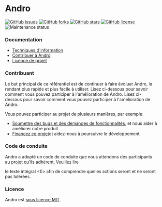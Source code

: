 # Andro

[![GitHub issues](https://img.shields.io/github/issues/CMihai99/andro?style=flat-square)](https://github.com/CMihai99/andro/issues)
[![GitHub forks](https://img.shields.io/github/forks/CMihai99/andro?style=flat-square)](https://github.com/CMihai99/andro/network)
[![GitHub stars](https://img.shields.io/github/stars/CMihai99/andro?style=flat-square)](https://github.com/CMihai99/andro/stargazers)
[![GitHub license](https://img.shields.io/github/license/CMihai99/andro?style=flat-square)](https://github.com/CMihai99/andro/blob/master/LICENSE)
![Maintenance status](https://img.shields.io/maintenance/yes/2021?style=flat-square)

### Documentation

- [Techniques d'information](https://github.com/CMihai99/andro/blob/main/README.md)
- [Contribuer à Andro](https://github.com/CMihai99/andro/blob/main/CONTRIBUTING.md)
- [Licence de projet](https://github.com/CMihai99/andro/blob/main/LICENSE)

### Contribuant

Le but principal de ce référentiel est de continuer à faire évoluer Andro, le rendant plus rapide et plus facile à utiliser. Lisez ci-dessous pour savoir comment vous pouvez participer à l'amélioration de Andro. Lisez ci-dessous pour savoir comment vous pouvez participer à l'amélioration de Andro.

Vous pouvez participer au projet de plusieurs manières, par exemple:

* [Soumettre des bugs et des demandes de fonctionnalités](https://github.com/CMihai99/andro/issues), et nous aider à améliorer notre produit
* [Financez ce projet](https://www.paypal.com/paypalme/Impulse884?locale.x=en_US)et aidez-nous à poursuivre le développement

### Code de conduite

Andro a adopté un code de conduite que nous attendons des participants au projet qu'ils adhèrent. Veuillez lire

 le texte intégral <0> afin de comprendre quelles actions seront et ne seront pas tolérées.</p> 



### Licence

Andro est [sous licence MIT](LICENSE).